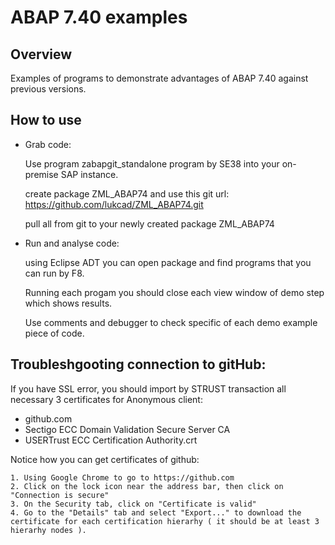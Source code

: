 # ABAP 7.40 examples

## Overview

Examples of programs to demonstrate advantages of ABAP 7.40 against previous versions.

## How to use

* Grab code:

  Use program zabapgit_standalone program by SE38 into your on-premise SAP instance.

  create package ZML_ABAP74 and use this git url: https://github.com/lukcad/ZML_ABAP74.git

  pull all from git to your newly created package ZML_ABAP74

* Run and analyse code:

  using Eclipse ADT you can open package and find programs that you can run by F8.

  Running each progam you should close each view window of demo step which shows results.

  Use comments and debugger to check specific of each demo example piece of code.

## Troubleshgooting connection to gitHub:

If you have SSL error, you should import by STRUST transaction all necessary 3 certificates for Anonymous client:

* github.com
* Sectigo ECC Domain Validation Secure Server CA
* USERTrust ECC Certification Authority.crt

Notice how you can get certificates of github:

	1. Using Google Chrome to go to https://github.com
	2. Click on the lock icon near the address bar, then click on "Connection is secure"
	3. On the Security tab, click on "Certificate is valid"
	4. Go to the "Details" tab and select "Export..." to download the certificate for each certification hierarhy ( it should be at least 3 hierarhy nodes ).


